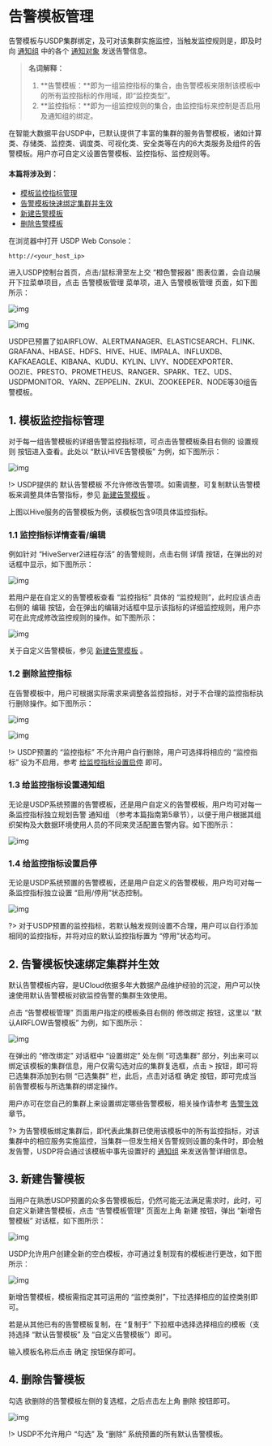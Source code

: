 # 告警模板管理

告警模板与USDP集群绑定，及可对该集群实施监控，当触发监控规则是，即及时向 [通知组](usdpdc/guide_v2/alarmInform_group) 中的各个 [通知对象](usdpdc/guide_v2/alarmInform_object) 发送告警信息。

> **名词解释：**
>
> 1. **告警模板：**即为一组监控指标的集合，由告警模板来限制该模板中的所有监控指标的作用域，即“监控类型”。
> 2. **监控指标：**即为一组监控规则的集合，由监控指标来控制是否启用及通知组的绑定。

在智能大数据平台USDP中，已默认提供了丰富的集群的服务告警模板，诸如计算类、存储类、监控类、调度类、可视化类、安全类等在内的6大类服务及组件的告警模板。用户亦可自定义设置告警模板、监控指标、监控规则等。



#### 本篇将涉及到：

- [模板监控指标管理](usdpdc/guide_v2/alarmTemplate?id=_1-模板监控指标管理)
- [告警模板快速绑定集群并生效](usdpdc/guide_v2/alarmTemplate?id=_2-告警模板快速绑定集群并生效)
- [新建告警模板](usdpdc/guide_v2/alarmTemplate?id=_3-新建告警模板)
- [删除告警模板](usdpdc/guide_v2/alarmTemplate?id=_4-删除告警模板)



在浏览器中打开 USDP Web Console：
~~~URL
http://<your_host_ip>
~~~
进入USDP控制台首页，点击/鼠标滑至左上交 “橙色警报器” 图表位置，会自动展开下拉菜单项目，点击 <kbd>告警模板管理</kbd> 菜单项，进入 告警模板管理 页面，如下图所示：

![img](../../images/xc_aarch64_2.0.x/guide/alarm/alarm_template/alarm_usdp_tamplate_entrance.png)

![img](../../images/xc_aarch64_2.0.x/guide/alarm/alarm_template/alarm_usdp_firstpage.png)

USDP已预置了如AIRFLOW、ALERTMANAGER、ELASTICSEARCH、FLINK、GRAFANA、HBASE、HDFS、HIVE、HUE、IMPALA、INFLUXDB、KAFKAEAGLE、KIBANA、KUDU、KYLIN、LIVY、NODEEXPORTER、OOZIE、PRESTO、PROMETHEUS、RANGER、SPARK、TEZ、UDS、USDPMONITOR、YARN、ZEPPELIN、ZKUI、ZOOKEEPER、NODE等30组告警模板。



## 1. 模板监控指标管理

对于每一组告警模板的详细告警监控指标项，可点击告警模板条目右侧的 <kbd>设置规则</kbd> 按钮进入查看。此处以 “默认HIVE告警模板” 为例，如下图所示：

![img](../../images/xc_aarch64_2.0.x/guide/alarm/alarm_template/alarm_usdp_hive_content.png)

!> USDP提供的 默认告警模板 不允许修改告警项。如需调整，可复制默认告警模板来调整具体告警指标，参见 [新建告警模板](usdpdc/guide_v2/alarmTemplate?id=_3-新建告警模板) 。

上图以Hive服务的告警模板为例，该模板包含9项具体监控指标。



### 1.1 监控指标详情查看/编辑

例如针对 “HiveServer2进程存活” 的告警规则，点击右侧 <kbd>详情</kbd> 按钮，在弹出的对话框中显示，如下图所示：

![img](../../images/xc_aarch64_2.0.x/guide/alarm/alarm_template/alarm_usdp_hive_hiveserver2.png)

若用户是在自定义的告警模板查看 “监控指标” 具体的 “监控规则”，此时应该点击右侧的 <kbd>编辑</kbd> 按钮，会在弹出的编辑对话框中显示该指标的详细监控规则，用户亦可在此完成修改监控规则的操作。如下图所示：

![img](../../images/xc_aarch64_2.0.x/guide/alarm/alarm_template/alarm_usdp_hdfs_rule_modify.png)

关于自定义告警模板，参见 [新建告警模板](usdpdc/guide_v2/alarmTemplate?id=_3-新建告警模板) 。

### 1.2 删除监控指标

在告警模板中，用户可根据实际需求来调整各监控指标，对于不合理的监控指标执行删除操作。如下图所示：

![img](../../images/xc_aarch64_2.0.x/guide/alarm/alarm_template/alarm_usdp_tamplate_rule_delete_allow.png)

![img](../../images/xc_aarch64_2.0.x/guide/alarm/alarm_template/alarm_usdp_tamplate_rule_delete.png)

!> USDP预置的 “监控指标” 不允许用户自行删除，用户可选择将相应的 “监控指标” 设为不启用，参考 [给监控指标设置启停](usdpdc/guide_v2/alarmTemplate?id=_14-给监控指标设置启停) 即可。



### 1.3 给监控指标设置通知组

无论是USDP系统预置的告警模板，还是用户自定义的告警模板，用户均可对每一条监控指标独立规划告警 通知组 （参考本篇指南第5章节），以便于用户根据其组织架构及大数据环境使用人员的不同来灵活配置告警内容。如下图所示：

![img](../../images/xc_aarch64_2.0.x/guide/alarm/alarm_template/alarm_usdp_tamplate_rule_setnotify.png)



### 1.4 给监控指标设置启停

无论是USDP系统预置的告警模板，还是用户自定义的告警模板，用户均可对每一条监控指标独立设置 “启用/停用”状态控制。

![img](../../images/xc_aarch64_2.0.x/guide/alarm/alarm_template/alarm_usdp_tamplate_rule_setisstart.png)

?> 对于USDP预置的监控指标，若默认触发规则设置不合理，用户可以自行添加相同的监控指标，并将对应的默认监控指标置为 “停用”状态均可。



## 2. 告警模板快速绑定集群并生效

默认告警模板内容，是UCloud依据多年大数据产品维护经验的沉淀，用户可以快速使用默认告警模板对欲监控告警的集群生效使用。

点击 “告警模板管理” 页面用户指定的模板条目右侧的 <kbd>修改绑定</kbd> 按钮，这里以 “默认AIRFLOW告警模板” 为例，如下图所示：

![img](../../images/xc_aarch64_2.0.x/guide/alarm/alarm_template/alarm_usdp_airflow_binding.png)

在弹出的 “修改绑定” 对话框中 “设置绑定” 处左侧 “可选集群” 部分，列出来可以绑定该模板的集群信息，用户仅需勾选对应的集群复选框，点击 <kbd>></kbd> 按钮，即可将已选集群添加到右侧 “已选集群” 栏，此后，点击对话框 <kbd>确定</kbd> 按钮，即可完成当前告警模板与所选集群的绑定操作。

用户亦可在您自己的集群上来设置绑定哪些告警模板，相关操作请参考 [告警生效](usdpdc/guide_v2/alarmTemplate_work?id=_方式2-集群告警设置) 章节。

?> 为告警模板绑定集群后，即代表此集群已使用该模板中的所有监控指标，对该集群中的相应服务实施监控，当集群一但发生相关告警规则设置的条件时，即会触发告警，USDP将会通过该模板中事先设置好的 [通知组](usdpdc/guide_v2/alarmInform_group) 来发送告警详细信息。



## 3. 新建告警模板

当用户在熟悉USDP预置的众多告警模板后，仍然可能无法满足需求时，此时，可自定义新建告警模板，点击 “告警模板管理” 页面左上角 <kbd>新建</kbd> 按钮，弹出 “新增告警模板” 对话框，如下图所示：

![img](../../images/xc_aarch64_2.0.x/guide/alarm/alarm_template/alarm_usdp_tamplate_add.png)

USDP允许用户创建全新的空白模板，亦可通过复制现有的模板进行更改，如下图所示：

![img](../../images/xc_aarch64_2.0.x/guide/alarm/alarm_template/alarm_usdp_tamplate_add_copy.png)

新增告警模板，模板需指定其可运用的 “监控类别”，下拉选择相应的监控类别即可。

若是从其他已有的告警模板复制，在 “复制于” 下拉框中选择选择相应的模板（支持选择 “默认告警模板” 及 “自定义告警模板”）即可。

输入模板名称后点击 <kbd>确定</kbd> 按钮保存即可。



## 4. 删除告警模板

勾选 欲删除的告警模板左侧的复选框，之后点击左上角 <kbd>删除</kbd> 按钮即可。

![img](../../images/xc_aarch64_2.0.x/guide/alarm/alarm_template/alarm_usdp_tamplate_delete.png)

!> USDP不允许用户 “勾选” 及 “删除” 系统预置的所有默认告警模板。